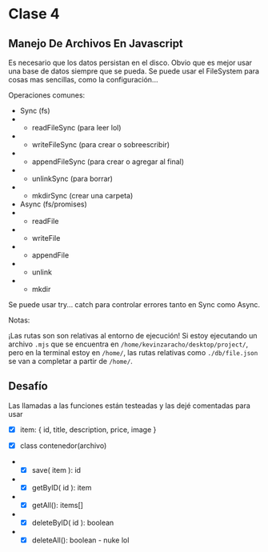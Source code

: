 # Clase 4

## Manejo De Archivos En Javascript

Es necesario que los datos persistan en el disco.
Obvio que es mejor usar una base de datos siempre que se pueda. Se puede usar el FileSystem para cosas mas sencillas, como la configuración...

Operaciones comunes:

 - Sync (fs)
 - - readFileSync (para leer lol)
 - - writeFileSync (para crear o sobreescribir)
 - - appendFileSync (para crear o agregar al final)
 - - unlinkSync (para borrar)
 - - mkdirSync (crear una carpeta)
 - Async (fs/promises)
 - - readFile
 - - writeFile
 - - appendFile
 - - unlink
 - - mkdir

Se puede usar try... catch para controlar errores tanto en Sync como Async.


Notas:

¡Las rutas son son relativas al entorno de ejecución!
Si estoy ejecutando un archivo `.mjs` que se encuentra en `/home/kevinzaracho/desktop/project/`, pero en la terminal estoy en `/home/`, las rutas relativas como `./db/file.json` se van a completar a partir de `/home/`.

## Desafío

Las llamadas a las funciones están testeadas y las dejé comentadas para usar

- [x] item: { id, title, description, price, image }

- [x] class contenedor(archivo)
- - [x] save( item ): id
- - [x] getByID( id ): item
- - [x] getAll(): items[]
- - [x] deleteByID( id ): boolean
- - [x] deleteAll(): boolean - nuke lol